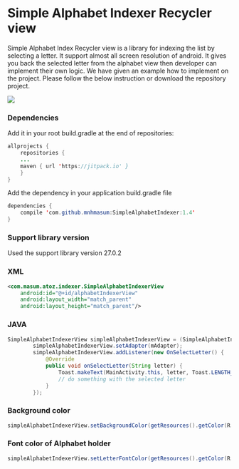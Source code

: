 # Simple Alphabet Indexer Recycler view
Simple Alphabet Index Recycler view is a library for indexing the list by selecting a letter. It support almost all screen resolution of android. It gives you back the selected letter from the alphabet view then developer can implement their own logic. We have given an example how to implement on the project. Please follow the below instruction or download the repository project.

![](https://media.giphy.com/media/3o7WIKTVGEXAwBpi6Y/giphy.gif)


### Dependencies
Add it in your root build.gradle at the end of repositories:
```Java
allprojects {
    repositories {
	...
	maven { url 'https://jitpack.io' }
    }
}
```

Add the dependency in your application build.gradle file
```Java
dependencies {
    compile 'com.github.mnhmasum:SimpleAlphabetIndexer:1.4'
}

```

### Support library version 
Used the support library version 27.0.2

### XML
```XML
<com.masum.atoz.indexer.SimpleAlphabetIndexerView
    android:id="@+id/alphabetIndexerView"
    android:layout_width="match_parent"
    android:layout_height="match_parent"/>

```

### JAVA
```Java
SimpleAlphabetIndexerView simpleAlphabetIndexerView = (SimpleAlphabetIndexerView) findViewById(R.id.alphabetIndexerView);
        simpleAlphabetIndexerView.setAdapter(mAdapter);
        simpleAlphabetIndexerView.addListener(new OnSelectLetter() {
            @Override
            public void onSelectLetter(String letter) {
                Toast.makeText(MainActivity.this, letter, Toast.LENGTH_SHORT).show();
                // do something with the selected letter
            }
        });

```
### Background color
```Java
simpleAlphabetIndexerView.setBackgroundColor(getResources().getColor(R.color.colorPrimaryDark));
```
### Font color of Alphabet holder
```Java
simpleAlphabetIndexerView.setLetterFontColor(getResources().getColor(R.color.white))
```



